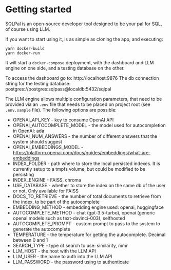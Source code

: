# Getting started

SQLPal is an open-source developer tool designed to be your pal for SQL, of course using LLM.

If you want to start using it, is as simple as cloning the app, and executing:

```
yarn docker-build
yarn docker-run
```

It will start a `docker-compose` deployment, with the dashboard and LLM engine on one side, and a testing database on the other.

To access the dashboard go to: http://localhost:9876
The db connection string for the testing database: postgres://postgres:sqlpass@localdb:5432/sqlpal

The LLM engine allows multiple configuration parameters, that need to be provided via an `.env` file that needs to be placed on project root (see `.env.sample` file).
The following options are possible:

- OPENAI_API_KEY - key to consume OpenAI API
- OPENAI_AUTOCOMPLETE_MODEL - the model used for autocompletion in OpenAI: ada
- OPENAI_NUM_ANSWERS - the number of different answers that the system should suggest
- OPENAI_EMBEDDINGS_MODEL - https://platform.openai.com/docs/guides/embeddings/what-are-embeddings
- INDEX_FOLDER - path where to store the local persisted indexes. It is currently setup to a tmpfs volume, but could be modified to be persisting
- INDEX_ENGINE - FAISS, chroma
- USE_DATABASE - whether to store the index on the same db of the user or not. Only available for FAISS
- DOCS_TO_RETRIEVE - the number of total documents to retrieve from the index, to be part of the autocomplete
- EMBEDDING_METHOD - embedding engine used: openai, huggingface
- AUTOCOMPLETE_METHOD - chat (gpt-3.5-turbo), openai (generic openai models such as text-davinci-003), selfhosted
- AUTOCOMPLETE_PROMPT - custom prompt to pass to the system to generate the autocomplete
- TEMPERATURE - the temperature for getting the autocomplete. Decimal between 0 and 1
- SEARCH_TYPE - type of search to use: similarity, mmr
- LLM_HOST - the host with the LLM API
- LLM_USER - the name to auth into the LLM API
- LLM_PASSWORD - the password using to authenticate
